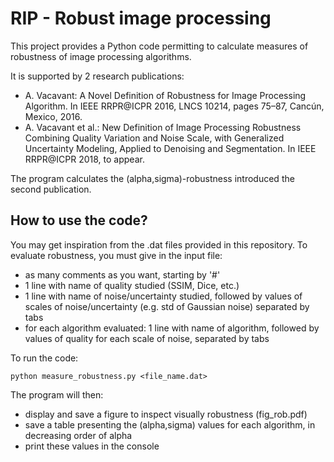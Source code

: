 # RIP - Robust image processing 
This project provides a Python code permitting to calculate measures of robustness of image processing algorithms. 

It is supported by 2 research publications:
* A. Vacavant: A Novel Definition of Robustness for Image Processing Algorithm. In IEEE RRPR@ICPR 2016, LNCS 10214, pages 75–87, Cancún, Mexico, 2016.
* A. Vacavant et al.: New Definition of Image Processing Robustness Combining Quality Variation and Noise Scale, with Generalized Uncertainty Modeling, Applied to Denoising and Segmentation. In IEEE RRPR@ICPR 2018, to appear. 

The program calculates the (alpha,sigma)-robustness introduced the second publication. 

## How to use the code?
You may get inspiration from the .dat files provided in this repository. To evaluate robustness, you must give in the input file:
* as many comments as you want, starting by '#'
* 1 line with name of quality studied (SSIM, Dice, etc.)
* 1 line with name of noise/uncertainty studied, followed by values of scales of noise/uncertainty (e.g. std of Gaussian noise) separated by tabs
* for each algorithm evaluated: 1 line with name of algorithm, followed by values of quality for each scale of noise, separated by tabs

To run the code:
```
python measure_robustness.py <file_name.dat>
```

The program will then:
* display and save a figure to inspect visually robustness (fig_rob.pdf)
* save a table presenting the (alpha,sigma) values for each algorithm, in decreasing order of alpha
* print these values in the console

